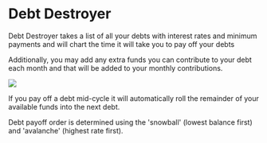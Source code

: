 # Debt Destroyer

Debt Destroyer takes a list of all your debts with interest rates and minimum payments and will chart the time it will take you to pay off your debts

Additionally, you may add any extra funds you can contribute to your debt each month and that will be added to your monthly contributions.

![](/images/destroyer-charts.jpg)

If you pay off a debt mid-cycle it will automatically roll the remainder of your available funds into the next debt.

Debt payoff order is determined using the 'snowball' (lowest balance first) and 'avalanche' (highest rate first).